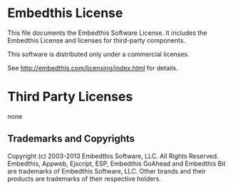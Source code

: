 Embedthis License
===

This file documents the Embedthis Software License. It includes the Embedthis License and licenses for third-party components.

This software is distributed only under a commercial licenses. 

See http://embedthis.com/licensing/index.html for details.

Third Party Licenses
===

none

Trademarks and Copyrights
---
Copyright (c) 2003-2013 Embedthis Software, LLC. All Rights Reserved.
Embedthis, Appweb, Ejscript, ESP, Embedthis GoAhead and Embedthis Bit are trademarks of Embedthis Software, LLC. 
Other brands and their products are trademarks of their respective holders.

